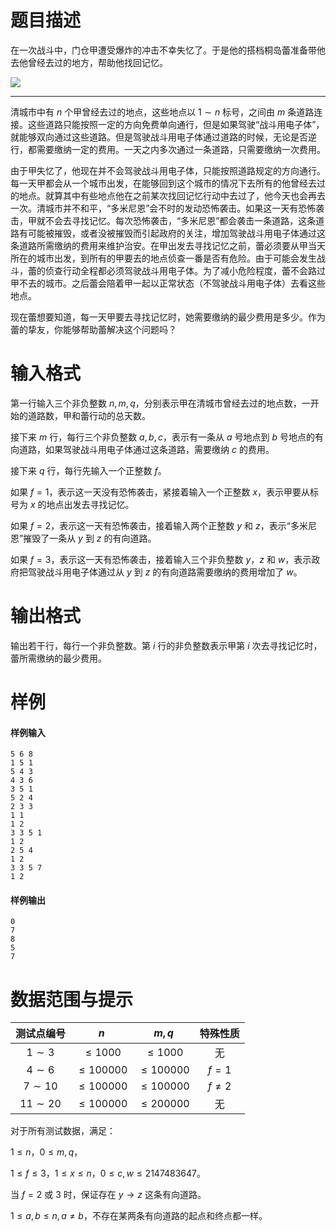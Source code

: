 
# 题目描述

在一次战斗中，门仓甲遭受爆炸的冲击不幸失忆了。于是他的搭档桐岛蕾准备带他去他曾经去过的地方，帮助他找回记忆。

![](/source/guoj/1202/img/aHR0cHM6Ly9ndW9qLmljdS9wcm9ibGVtLzEyMDIvaHR0cHM6Ly9pLmxvbGkubmV0LzIwMTkvMDYvMTcvNWQwNzM1MmUxMDg3ODkwOTI4LnBuZw==.png)

---

清城市中有 $n$ 个甲曾经去过的地点，这些地点以 $1\sim n$ 标号，之间由 $m$ 条道路连接。这些道路只能按照一定的方向免费单向通行，但是如果驾驶“战斗用电子体”，就能够双向通过这些道路。但是驾驶战斗用电子体通过道路的时候，无论是否逆行，都需要缴纳一定的费用。一天之内多次通过一条道路，只需要缴纳一次费用。

由于甲失忆了，他现在并不会驾驶战斗用电子体，只能按照道路规定的方向通行。每一天甲都会从一个城市出发，在能够回到这个城市的情况下去所有的他曾经去过的地点。就算其中有些地点他在之前某次找回记忆行动中去过了，他今天也会再去一次。清城市并不和平，“多米尼恩”会不时的发动恐怖袭击。如果这一天有恐怖袭击，甲就不会去寻找记忆。每次恐怖袭击，“多米尼恩”都会袭击一条道路，这条道路有可能被摧毁，或者没被摧毁而引起政府的关注，增加驾驶战斗用电子体通过这条道路所需缴纳的费用来维护治安。在甲出发去寻找记忆之前，蕾必须要从甲当天所在的城市出发，到所有的甲要去的地点侦查一番是否有危险。由于可能会发生战斗，蕾的侦查行动全程都必须驾驶战斗用电子体。为了减小危险程度，蕾不会路过甲不去的城市。之后蕾会陪着甲一起以正常状态（不驾驶战斗用电子体）去看这些地点。

现在蕾想要知道，每一天甲要去寻找记忆时，她需要缴纳的最少费用是多少。作为蕾的挚友，你能够帮助蕾解决这个问题吗？


# 输入格式

第一行输入三个非负整数 $n,m,q$，分别表示甲在清城市曾经去过的地点数，一开始的道路数，甲和蕾行动的总天数。

接下来 $m$ 行，每行三个非负整数 $a,b,c$，表示有一条从 $a$ 号地点到 $b$ 号地点的有向道路，如果驾驶战斗用电子体通过这条道路，需要缴纳 $c$ 的费用。

接下来 $q$ 行，每行先输入一个正整数 $f$。

如果 $f=1$，表示这一天没有恐怖袭击，紧接着输入一个正整数 $x$，表示甲要从标号为 $x$ 的地点出发去寻找记忆。

如果 $f=2$，表示这一天有恐怖袭击，接着输入两个正整数 $y$ 和 $z$，表示“多米尼恩”摧毁了一条从 $y$ 到 $z$ 的有向道路。

如果 $f=3$，表示这一天有恐怖袭击，接着输入三个非负整数 $y$，$z$ 和 $w$，表示政府把驾驶战斗用电子体通过从 $y$ 到 $z$ 的有向道路需要缴纳的费用增加了 $w$。


# 输出格式

输出若干行，每行一个非负整数。第 $i$ 行的非负整数表示甲第 $i$ 次去寻找记忆时，蕾所需缴纳的最少费用。

# 样例

#### 样例输入
```plain
5 6 8
1 5 1
5 4 3
4 3 6
3 5 1
5 2 4
2 3 3
1 1
1 2
3 3 5 1
1 2
2 5 4
1 2
3 3 5 7
1 2
```
#### 样例输出
```plain
0
7
8
5
7
```

# 数据范围与提示

|测试点编号|$n$|$m,q$|特殊性质|
|:-:|:-:|:-:|:-:|
|$1\sim 3$|$\le 1000$|$\le 1000$<!---->|无|
|$4\sim 6$|$\le 100000$|$\le 100000$|$f=1$|
|$7\sim 10$|$\le 100000$|$\le 100000$|$f\ne 2$|
|$11\sim 20$|$\le 100000$|$\le 200000$|无|

对于所有测试数据，满足：

$1\le n$，$0\le m, q$，

$1\le f\le 3$，$1\le x\le n$，$0\le c,w\le 2147483647$。

当 $f=2$ 或 $3$ 时，保证存在 $y\to z$ 这条有向道路。

$1\le a,b\le n,a\ne b$，不存在某两条有向道路的起点和终点都一样。


